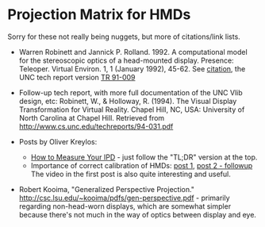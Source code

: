 # Projection Matrix for HMDs

Sorry for these not really being nuggets, but more of citations/link lists.

- Warren Robinett and Jannick P. Rolland. 1992. A computational model for the stereoscopic optics of a head-mounted display. Presence: Teleoper. Virtual Environ. 1, 1 (January 1992), 45-62. See [citation](http://dl.acm.org/citation.cfm?id=128951), the UNC tech report version [TR 91-009](http://www.cs.unc.edu/techreports/91-009.pdf)

- Follow-up tech report, with more full documentation of the UNC Vlib design, etc: Robinett, W., & Holloway, R. (1994). The Visual Display Transformation for Virtual Reality. Chapel Hill, NC, USA: University of North Carolina at Chapel Hill. Retrieved from http://www.cs.unc.edu/techreports/94-031.pdf

- Posts by Oliver Kreylos:
  - [How to Measure Your IPD](http://doc-ok.org/?p=898) - just follow the "TL;DR" version at the top.
  - Importance of correct calibration of HMDs: [post 1](http://doc-ok.org/?p=756), [post 2 - followup](http://doc-ok.org/?p=764) The video in the first post is also quite interesting and useful.

- Robert Kooima, "Generalized Perspective Projection." <http://csc.lsu.edu/~kooima/pdfs/gen-perspective.pdf> - primarily regarding non-head-worn displays, which are somewhat simpler because there's not much in the way of optics between display and eye.